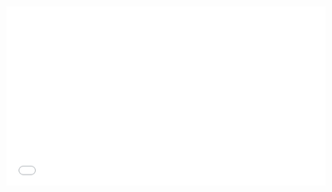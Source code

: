 <iframe src="//fast.wistia.net/embed/iframe/${id}?videoFoam=true"
allowtransparency="true" frameborder="0" scrolling="no" class="wistia_embed"
name="wistia_embed" allowfullscreen mozallowfullscreen webkitallowfullscreen
oallowfullscreen msallowfullscreen width="640" height="360"></iframe>
<script src="//fast.wistia.net/assets/external/iframe-api-v1.js"></script>
